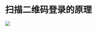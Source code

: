 # 扫描二维码登录的原理

<img src='https://p3-juejin.byteimg.com/tos-cn-i-k3u1fbpfcp/ff98b0d424b941d2abaec05975c3de5a~tplv-k3u1fbpfcp-zoom-in-crop-mark:3024:0:0:0.awebp'>


